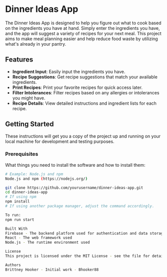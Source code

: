 # Dinner Ideas App

The Dinner Ideas App is designed to help you figure out what to cook based on the ingredients you have at hand. Simply enter the ingredients you have, and the app will suggest a variety of recipes for your next meal. This project aims to make meal planning easier and help reduce food waste by utilizing what's already in your pantry.

## Features

- **Ingredient Input**: Easily input the ingredients you have.
- **Recipe Suggestions**: Get recipe suggestions that match your available ingredients.
- **Print Recipes**: Print your favorite recipes for quick access later.
- **Filter Intolerances**: Filter recipes based on any allergies or intolerances you might have.
- **Recipe Details**: View detailed instructions and ingredient lists for each recipe.

## Getting Started

These instructions will get you a copy of the project up and running on your local machine for development and testing purposes.

### Prerequisites

What things you need to install the software and how to install them:

```bash
# Example: Node.js and npm
Node.js and npm (https://nodejs.org/)

git clone https://github.com/yourusername/dinner-ideas-app.git
cd dinner-ideas-app
# If using npm
npm install
# If using another package manager, adjust the command accordingly.

To run:
npm run start

Built With
Firebase - The backend platform used for authentication and data storage.
React - The web framework used 
Node.js - The runtime environment used

License
This project is licensed under the MIT License - see the file for details.

Authors
Brittney Hooker - Initial work - Bhooker88
